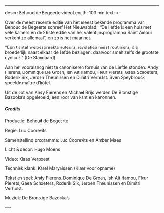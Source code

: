 
---
descr: Behoud de Begeerte
videoLength: 103 min
text: >-
  <p>Over de meest recente editie van het meest bekende programma van Behoud de Begeerte schreef Het Nieuwsblad: &nbsp;“De liefde is een huis met vele kamers en de 26ste editie van het valentijnsprogramma Saint Amour verkent ze allemaal”, en zo is het maar net. </p><p>"Een tiental welbespraakte auteurs, revelaties naast routiniers, die broederlijk naast elkaar de liefde bezingen: daarvoor smelt zelfs de grootste cynicus." (De Standaard)  </p><p>Aan het vooralsnog niet te canoniseren fornuis van de Liefde stonden: Andy Fierens, Dominique De Groen, Ish Ait Hamou, Fleur Pierets, Gaea Schoeters, Roderik Six, Jeroen Theunissen en Dimitri Verhulst. Sven Speybrouck speelde maître d’hôtel. </p><p>Uit de pot van Andy Fierens en Michaël Brijs werden De Bronstige Bazooka’s opgelepeld, een koor van kant en kanonnen.</p><h5>Credits</h5><p>Productie: Behoud de Begeerte</p><p> Regie: Luc Coorevits</p><p>Samenstelling programma: Luc Coorevits en Amber Maes</p><p>Licht &amp; decor: Hugo Moens</p><p>Video: Klaas Verpoest</p><p>Techniek klank: Karel Marynissen (Klaar voor opname)</p><p>Tekst en spel: Andy Fierens, Dominique De Groen, Ish Ait Hamou, Fleur Pierets, Gaea Schoeters, Roderik Six, Jeroen Theunissen en Dimitri Verhulst.</p><p>Muziek: De Bronstige Bazooka’s</p>
---
